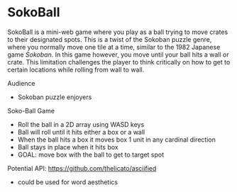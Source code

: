 # SokoBall

SokoBall is a mini-web game where you play as a ball trying to move crates to their designated spots. This is a twist of the Sokoban puzzle genre, where you normally move one tile at a time, similar to the 1982 Japanese game _Sokoban_. In this game however, you move until your ball hits a wall or crate. This limitation challenges the player to think critically on how to get to certain locations while rolling from wall to wall.

Audience

- Sokoban puzzle enjoyers

Soko-Ball Game

- Roll the ball in a 2D array using WASD keys
- Ball will roll until it hits either a box or a wall
- When the ball hits a box it moves box 1 unit in any cardinal direction
- Ball stays in place when it hits box
- GOAL: move box with the ball to get to target spot

Potential API: https://github.com/thelicato/asciified

- could be used for word aesthetics

